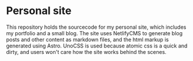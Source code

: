# Personal site
This repository holds the sourcecode for my personal site, which includes my portfolio and a small blog.
The site uses NetlifyCMS to generate blog posts and other content as markdown files, and the html markup is generated using Astro.
UnoCSS is used because atomic css is a quick and dirty, and users won't care how the site works behind the scenes.